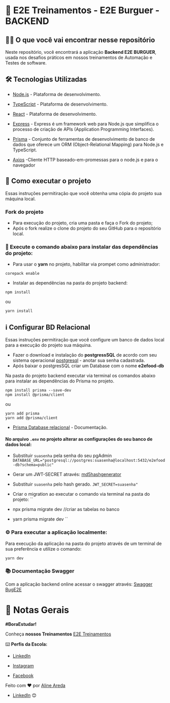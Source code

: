 # 🚀 E2E Treinamentos - E2E Burguer - BACKEND


## 👨‍💻 O que você vai encontrar nesse repositório

Neste repositório, você encontrará a aplicação **Backend E2E BURGUER**, usada nos desafios práticos em nossos treinamentos de Automação e Testes de software.

## :hammer_and_wrench: Tecnologias Utilizadas

- [Node.js](https://nodejs.org/en/) - Plataforma de desenvolvimento.

- [TypeScript](https://www.typescriptlang.org/) - Plataforma de desenvolvimento.

- [React](https://react.dev/) - Plataforma de desenvolvimento.

- [Express](https://expressjs.com/) - Express é um framework web para Node.js que simplifica o processo de criação de APIs (Application Programming Interfaces).

- [Prisma](https://www.prisma.io/) - Conjunto de ferramentas de desenvolvimento de banco de dados que oferece um ORM (Object-Relational Mapping) para Node.js e TypeScript.

- [Axios](https://axios-http.com/ptbr/docs/intro) -Cliente HTTP baseado-em-promessas para o node.js e para o navegador
   
## 🚀 Como executar o projeto
Essas instruções permitiração que você obtenha uma cópia do projeto  sua máquina local.

### Fork do projeto
 - Para execução do projeto, cria uma pasta e faça o Fork do projeto;
 - Após o fork realize o clone do projeto do seu GitHub para o repositório local.

    
### 🤖 Execute o comando abaixo para instalar das dependências do projeto:
 - Para usar o **yarn** no projeto, habilitar via prompet como administrador:
 ```
corepack enable
```

- Instalar as dependências na pasta do projeto backend:
```
npm install
```
ou
```
yarn install
```

## ℹ️ Configurar BD Relacional

Essas instruções permitiração que você configure um banco de dados local para a execução do projeto  sua máquina.

- Fazer o download e instalação do **postgressSQL** de acordo com seu sistema operacional [postgresql](https://www.postgresql.org/download/) - anotar sua senha cadastrada.
- Após baixar o postgresSQL criar um Database com o nome **e2efood-db**


 Na pasta do projeto backend executar via terminal os comandos abaixo para instalar as dependências do Prisma no projeto.
 
```
npm install prisma --save-dev
npm install @prisma/client
```
ou 
```
yarn add prisma
yarn add @prisma/client 
```
- [Prisma Database relacional](https://www.prisma.io/docs/getting-started/setup-prisma/add-to-existing-project/relational-databases-typescript-postgresql) - Documentação.
####  No arquivo `.env` no projeto alterar as configurações do seu banco de dados local:
- Substituir `suasenha` pela senha do seu pgAdmin
`DATABASE_URL="postgresql://postgres:suasenha@localhost:5432/e2efood-db?schema=public"`

- Gerar um JWT-SECRET através: [md5hashgenerator](https://www.md5hashgenerator.com/)
- Substituir `suasenha` pelo hash gerado.
`JWT_SECRET=suasenha"`

- Criar o migration ao executar o comando via terminal na pasta do projeto:
 ``
 - npx prisma migrate dev //criar as tabelas no banco
 - yarn prisma  migrate dev
``
  

### ⚙️ Para executar a aplicação localmente:
Para execução da aplicação  na pasta do projeto através de um terminal de sua preferência e utilize o comando:

```
yarn dev
```
### 📚 Documentação Swagger

Com a aplicação backend online acessar o swagger através: [Swagger BugE2E](http://localhost:3333/api-swagger/#/Product/getcategory_product)

# 📌 Notas Gerais
 
**#BoraEstudar!**

Conheça **nossos Treinamentos** [E2E Treinamentos](https://e2etreinamentos.com.br/)  

⌨️ **Perfis da Escola:**
 - [LinkedIn](https://www.linkedin.com/company/e2e-treinamentos/)
   
 - [Instagram](https://www.instagram.com/e2etreinamentos/)
   
 - [Facebook](https://www.facebook.com/E2ETreinamento/?locale=pt_BR)
  
Feito com ❤️ por [Aline Areda](https://github.com/AlineAreda)
- [LinkedIn](https://www.linkedin.com/in/aline-areda/) 😊

